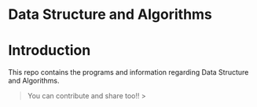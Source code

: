 # Data Structure and Algorithms

# Introduction

This repo contains the programs and information regarding Data Structure and Algorithms.


> You can contribute and share too!! >

